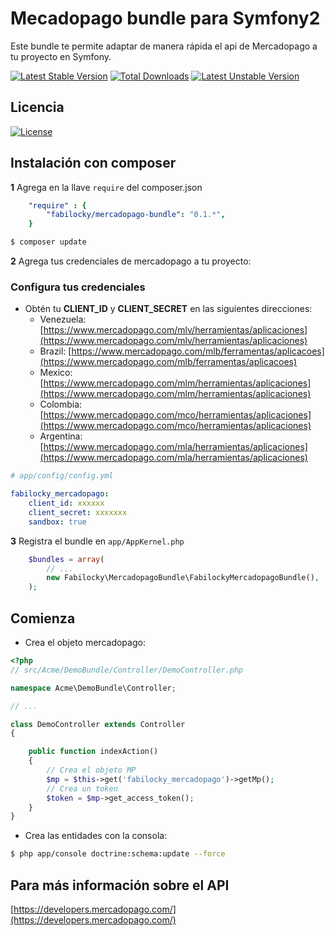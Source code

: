 Mecadopago bundle para Symfony2
============

Este bundle te permite adaptar de manera rápida el api de Mercadopago a tu proyecto en Symfony.

[![Latest Stable Version](https://poser.pugx.org/fabilocky/mercadopago-bundle/v/stable)](https://packagist.org/packages/fabilocky/mercadopago-bundle) [![Total Downloads](https://poser.pugx.org/fabilocky/mercadopago-bundle/downloads)](https://packagist.org/packages/fabilocky/mercadopago-bundle) [![Latest Unstable Version](https://poser.pugx.org/fabilocky/mercadopago-bundle/v/unstable)](https://packagist.org/packages/fabilocky/mercadopago-bundle)

## Licencia
[![License](https://poser.pugx.org/fabilocky/mercadopago-bundle/license)](https://packagist.org/packages/fabilocky/mercadopago-bundle)

## Instalación con composer

**1**  Agrega en la llave `require` del composer.json

``` yml
    "require" : {
        "fabilocky/mercadopago-bundle": "0.1.*",
    }
``` 

``` bash
$ composer update
```
**2** Agrega tus credenciales de mercadopago a tu proyecto:
### Configura tus credenciales

* Obtén tu **CLIENT_ID** y **CLIENT_SECRET** en las siguientes direcciones:
    * Venezuela: [https://www.mercadopago.com/mlv/herramientas/aplicaciones](https://www.mercadopago.com/mlv/herramientas/aplicaciones)
    * Brazil: [https://www.mercadopago.com/mlb/ferramentas/aplicacoes](https://www.mercadopago.com/mlb/ferramentas/aplicacoes)
    * Mexico: [https://www.mercadopago.com/mlm/herramientas/aplicaciones](https://www.mercadopago.com/mlm/herramientas/aplicaciones)
    * Colombia: [https://www.mercadopago.com/mco/herramientas/aplicaciones](https://www.mercadopago.com/mco/herramientas/aplicaciones)
    * Argentina: [https://www.mercadopago.com/mla/herramientas/aplicaciones](https://www.mercadopago.com/mla/herramientas/aplicaciones)
``` yaml
# app/config/config.yml

fabilocky_mercadopago:
    client_id: xxxxxx
    client_secret: xxxxxxx
    sandbox: true
```

**3** Registra el bundle en ``app/AppKernel.php``

``` php
    $bundles = array(
        // ...
        new Fabilocky\MercadopagoBundle\FabilockyMercadopagoBundle(),
    );
```

## Comienza

- Crea el objeto mercadopago:

``` php
<?php
// src/Acme/DemoBundle/Controller/DemoController.php

namespace Acme\DemoBundle\Controller;

// ...

class DemoController extends Controller
{

    public function indexAction()
    {
		// Crea el objeto MP
		$mp = $this->get('fabilocky_mercadopago')->getMp();
		// Crea un token
		$token = $mp->get_access_token();
	}
}
```
- Crea las entidades con la consola:

``` bash
$ php app/console doctrine:schema:update --force
```

## Para más información sobre el API
[https://developers.mercadopago.com/](https://developers.mercadopago.com/)
